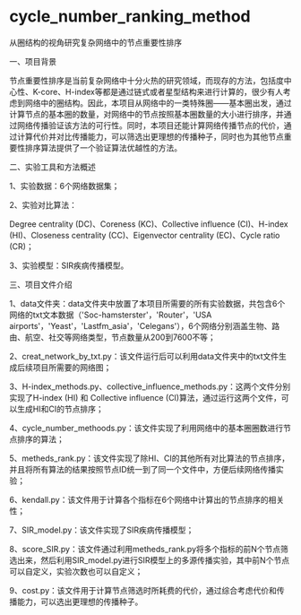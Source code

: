 # cycle_number_ranking_method

从圈结构的视角研究复杂网络中的节点重要性排序

一、项目背景

节点重要性排序是当前复杂网络中十分火热的研究领域，而现存的方法，包括度中心性、K-core、H-index等都是通过链式或者星型结构来进行计算的，很少有人考虑到网络中的圈结构。因此，本项目从网络中的一类特殊圈——基本圈出发，通过计算节点的基本圈的数量，对网络中的节点按照基本圈数量的大小进行排序，并通过网络传播验证该方法的可行性。同时，本项目还能计算网络传播节点的代价，通过计算代价并对比传播能力，可以筛选出更理想的传播种子，同时也为其他节点重要性排序算法提供了一个验证算法优越性的方法。
  
二、实验工具和方法概述

1、实验数据：6个网络数据集；

2、实验对比算法：

Degree centrality (DC)、Coreness (KC)、Collective influence (CI)、H-index (HI)、Closeness centrality (CC)、Eigenvector centrality (EC)、Cycle ratio (CR)；

3、实验模型：SIR疾病传播模型。

三、项目文件介绍

1、data文件夹：data文件夹中放置了本项目所需要的所有实验数据，共包含6个网络的txt文本数据（'Soc-hamsterster'，'Router'，'USA airports'，'Yeast'，'Lastfm_asia'，'Celegans'），6个网络分别涵盖生物、路由、航空、社交等网络类型，节点数量从200到7600不等；

2、creat_network_by_txt.py：该文件运行后可以利用data文件夹中的txt文件生成后续项目所需要的网络图；

3、H-index_methods.py、collective_influence_methods.py：这两个文件分别实现了H-index (HI) 和 Collective influence (CI)算法，通过运行这两个文件，可以生成HI和CI的节点排序；

4、cycle_number_methoods.py：该文件实现了利用网络中的基本圈圈数进行节点排序的算法；

5、metheds_rank.py：该文件实现了除HI、CI的其他所有对比算法的节点排序，并且将所有算法的结果按照节点ID统一到了同一个文件中，方便后续网络传播实验；

6、kendall.py：该文件用于计算各个指标在6个网络中计算出的节点排序的相关性；

7、SIR_model.py：该文件实现了SIR疾病传播模型；

8、score_SIR.py：该文件通过利用metheds_rank.py将多个指标的前N个节点筛选出来，然后利用SIR_model.py进行SIR模型上的多源传播实验，其中前N个节点可以自定义，实验次数也可以自定义；

9、cost.py：该文件用于计算节点筛选时所耗费的代价，通过综合考虑代价和传播能力，可以选出更理想的传播种子。

